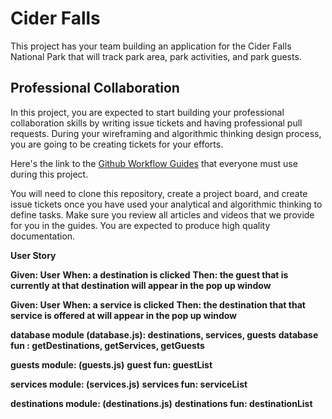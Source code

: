 # Cider Falls

This project has your team building an application for the Cider Falls National Park that will track park area, park activities, and park guests.

## Professional Collaboration

In this project, you are expected to start building your professional collaboration skills by writing issue tickets and having professional pull requests. During your wireframing and algorithmic thinking design process, you are going to be creating tickets for your efforts.

Here's the link to the [Github Workflow Guides](https://nashville-software-school.github.io/github-workflow/) that everyone must use during this project.

You will need to clone this repository, create a project board, and create issue tickets once you have used your analytical and algorithmic thinking to define tasks. Make sure you review all articles and videos that we provide for you in the guides. You are expected to produce high quality documentation.


**User Story**

**Given: User**
**When: a destination is clicked**
**Then: the guest that is currently at that destination will appear in the pop up window**

**Given:  User**
**When:  a service is clicked**
**Then:  the destination that that service is offered at will appear in the pop up window**

**database module (database.js):  destinations, services, guests**
**database fun : getDestinations, getServices, getGuests**

**guests module: (guests.js)**
**guest fun: guestList**

**services module: (services.js)** 
**services fun: serviceList**

**destinations module: (destinations.js)**
**destinations fun: destinationList**

